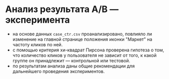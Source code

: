 # Анализ результата A/B — эксперимента
- на основе данных `case_ctr.csv` проанализировано, повлияло ли изменение на главной странице положения иконки "Маркет" на частоту кликов по ней.
- с помощью критерия хи-квадрат Пирсона проверена гипотеза о том, что количество кликов у пользователя не зависит от того, к какой группе он принадлежит — контрольной или тестовой.
- по результатам анализа даны общие рекомендации для дальнейшего проведения экспериментов.
